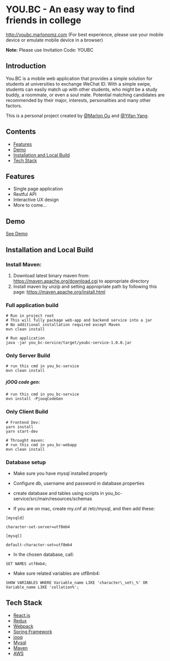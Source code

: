 # YOU.BC - An easy way to find friends in college #
http://youbc.marlonomz.com (For best experience, please use your mobile device or emulate mobile device in a browser)

**Note:** Please use Invitation Code: YOUBC

## Introduction
You.BC is a mobile web application that provides a simple solution for students at universities to exchange WeChat ID. With a simple swipe, students can easily match up with other students, who might be a study buddy, a roommate, or even a soul mate. Potential matching candidates are recommended by their major, interests, personalities and many other factors.

This is a personal project created by [@Marlon Ou](https://github.com/omzmarlon) and [@Yifan Yang](https://github.com/tomyang729/).

## Contents

* [Features](#features)
* [Demo](#demo)
* [Installation and Local Build](#installation-and-local-build)
* [Tech Stack](#tech-stack)

## Features
* Single page application
* Restful API
* Interactive UX design
* More to come...

## Demo
[See Demo](https://youtu.be/2L7fTw9j4LA)

## Installation and Local Build

### Install Maven:
1. Download latest binary maven from: https://maven.apache.org/download.cgi  to appropriate directory
2. Install maven by unzip and setting appropriate path by following this page: https://maven.apache.org/install.html

### Full application build
~~~~
# Run in project root
# This will fully package web-app and backend service into a jar
# No additional installation required except Maven
mvn clean install
~~~~
~~~~
# Run application
java -jar you_bc-service/target/youbc-service-1.0.0.jar
~~~~

### Only Server Build
~~~~
# run this cmd in you_bc-service
mvn clean install
~~~~


##### jOOQ code gen:
~~~~
# run this cmd in you_bc-service
mvn install -PjooqCodeGen
~~~~

### Only Client Build
~~~~
# Frontend Dev:
yarn install
yarn start-dev

# Throught maven:
# run this cmd in you_bc-webapp
mvn clean install
~~~~
### Database setup
* Make sure you have mysql installed properly
* Configure db, username and password in database.properties
* create database and tables using scripts in you_bc-service/src/main/resources/schemas 

* If you are on mac, create my.cnf at /etc/mysql, and then add these:
~~~~
[mysqld]

character-set-server=utf8mb4

[mysql]

default-character-set=utf8mb4 
~~~~

* In the chosen database, call:
~~~~
SET NAMES utf8mb4;
~~~~

* Make sure related variables are utf8mb4:

~~~~
SHOW VARIABLES WHERE Variable_name LIKE 'character\_set\_%' OR Variable_name LIKE 'collation%';
~~~~

## Tech Stack

* [React.js](https://reactjs.org/)
* [Redux](https://redux.js.org/)
* [Webpack](https://webpack.js.org)
* [Spring Framework](https://spring.io/)
* [jooq](https://www.jooq.org/)
* [Mysql](https://www.mysql.com/)
* [Maven](https://maven.apache.org/)
* [AWS](https://aws.amazon.com/)
